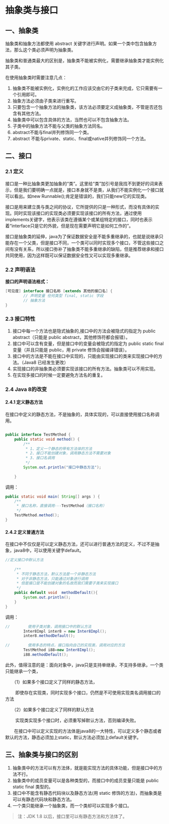 # 抽象类与接口
## 一、抽象类
抽象类和抽象方法都使用 abstract 关键字进行声明。如果一个类中包含抽象方法，那么这个类必须声明为抽象类。

抽象类和普通类最大的区别是，抽象类不能被实例化，需要继承抽象类才能实例化其子类。

 在使用抽象类时需要注意几点：<br>
  1. 抽象类不能被实例化，实例化的工作应该交由它的子类来完成，它只需要有一个引用即可。
  2. 抽象方法必须由子类来进行重写。
  3. 只要包含一个抽象方法的抽象类，该方法必须要定义成抽象类，不管是否还包含有其他方法。
  4. 抽象类中可以包含具体的方法，当然也可以不包含抽象方法。
  5. 子类中的抽象方法不能与父类的抽象方法同名。
  6. abstract不能与final并列修饰同一个类。
  7. abstract 不能与private、static、final或native并列修饰同一个方法。

## 二、接口
### 2.1 定义
接口是一种比抽象类更加抽象的“类”。这里给“类”加引号是我找不到更好的词来表示，但是我们要明确一点就是，接口本身就不是类，从我们不能实例化一个接口就可以看出。如new Runnable();肯定是错误的，我们只能new它的实现类。

接口是用来建立类与类之间的协议，它所提供的只是一种形式，而没有具体的实现。同时实现该接口的实现类必须要实现该接口的所有方法，通过使用implements关键字，他表示该类在遵循某个或某组特定的接口，同时也表示着“interface只是它的外貌，但是现在需要声明它是如何工作的”。

接口是抽象类的延伸，java为了保证数据安全是不能多重继承的，也就是说继承只能存在一个父类，但是接口不同，一个类可以同时实现多个接口，不管这些接口之间有没有关系，所以接口弥补了抽象类不能多重继承的缺陷，但是推荐继承和接口共同使用，因为这样既可以保证数据安全性又可以实现多重继承。

### 2.2 声明语法
**接口的声明语法格式：**
```java
[可见度] interface 接口名称 [extends 其他的接口名] {
        // 声明变量 任何类型 final, static 字段
        // 抽象方法
}
```

### 2.3 接口特性
1. 接口中每一个方法也是隐式抽象的,接口中的方法会被隐式的指定为 public abstract（只能是 public abstract，其他修饰符都会报错）。
2. 接口中可以含有变量，但是接口中的变量会被隐式的指定为 public static final 变量（并且只能是 public，用 private 修饰会报编译错误）。
3. 接口中的方法是不能在接口中实现的，只能由实现接口的类来实现接口中的方法。（Java8 已经发生更改）
4. 实现接口的非抽象类必须要实现该接口的所有方法。抽象类可以不用实现。
5. 在实现多接口的时候一定要避免方法名的重复。

### 2.4 Java 8的改变
#### 2.4.1 定义静态方法
在接口中定义的静态方法，不是抽象的，具体实现的，可以直接使用接口名称调用。

```java

public interface TestMethod {
    public static void method() {
        /**
         * 1、定义一个静态的带有方法体的方法
         * 2、接口不能创建对象，调用静态方法不需要对象
         * 3、接口名调用
         */
        System.out.println("接口中静态方法");
 
    }
```
调用：
```java
public static void main( String[] args ) {
    /**
     * 接口名称，直接调用---TestMethod（接口名称）
     */
    TestMethod.method();
}
```

#### 2.4.2 定义普通方法
在接口中不仅仅是可以定义静态方法，还可以进行普通方法的定义，不过不是抽象，java8中，可以使用关键字default。

```java
//定义接口中默认方法
 
    /**
     * 不同于静态方法，默认方法是一个非静态方法
     * 对于非静态方法，只能通过对象进行调用
     * 但是接口是不能创建对象的名故而我们需要子类来实现接口
     */
    public default void  methodDefault(){
        System.out.println();
    }
}
```
调用：

```java
//        使用子类对象，调用接口中的默认方法
        Inter8Impl inter8 = new Inter8Impl();
        inter8.methodDefault();
 
//        使用多态的特点，接口指向自己的实现类，调用对应的方法
        TestMethod i88=new Inter8Impl();
        i88.methodDefault();
```
此外，值得注意的是：面向对象中，java只是支持单继承，不支持多继承，一个类只能继承一个类，

　　（1）如果多个接口定义了同样的静态方法，

　　 即使存在实现类，同时实现多个接口，仍然是不可使用实现类名调用接口的方法

　　（2）如果多个接口定义了同样的默认方法

　　   实现类实现多个接口时，必须重写掉默认方法，否则编译失败。

　　在接口中可以定义实现的方法体是java8的一大特性，可以定义多个静态或者默认的方法，静态必须加上static，默认方法必须加上default关键字。



## 三、抽象类与接口的区别
1. 抽象类中的方法可以有方法体，就是能实现方法的具体功能，但是接口中的方法不行。
2. 抽象类中的成员变量可以是各种类型的，而接口中的成员变量只能是 public static final 类型的。
3. 接口中不能含有静态代码块以及静态方法(用 static 修饰的方法)，而抽象类是可以有静态代码块和静态方法。
4. 一个类只能继承一个抽象类，而一个类却可以实现多个接口。

> 注：JDK 1.8 以后，接口里可以有静态方法和方法体了。